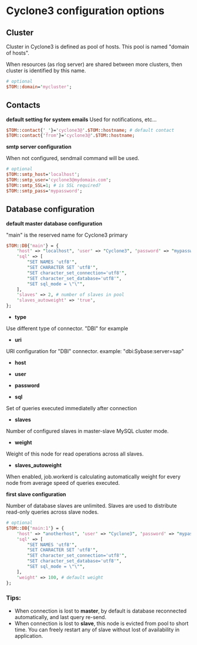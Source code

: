 # Cyclone3 configuration options

## Cluster

Cluster in Cyclone3 is defined as pool of hosts. This pool is named "domain of hosts".

When resources (as rlog server) are shared between more clusters, then cluster is identified by this name.

```perl
# optional
$TOM::domain='mycluster';
```

## Contacts

**default setting for system emails**
Used for notifications, etc...
```perl
$TOM::contact{'_'}='cyclone3@'.$TOM::hostname; # default contact
$TOM::contact{'from'}='cyclone3@'.$TOM::hostname;
```

**smtp server configuration**

When not configured, sendmail command will be used.

```perl
# optional
$TOM::smtp_host='localhost';
$TOM::smtp_user='cyclone3@mydomain.com';
$TOM::smtp_SSL=1; # is SSL required?
$TOM::smtp_pass='mypassword';
```

## Database configuration

**default master database configuration**

"main" is the reserved name for Cyclone3 primary 

```perl
$TOM::DB{'main'} = {
	'host' => "localhost", 'user' => "Cyclone3", 'password' => "mypassword",
	'sql' => [
		"SET NAMES 'utf8'",
		"SET CHARACTER SET 'utf8'",
		"SET character_set_connection='utf8'",
		"SET character_set_database='utf8'",
		"SET sql_mode = \"\"",
	],
    'slaves' => 2, # number of slaves in pool
    'slaves_autoweight' => 'true',
};
```

- **type**

 Use different type of connector. "DBI" for example

- **uri**

 URI configuration for "DBI" connector. example: "dbi:Sybase:server=sap"

- **host**

- **user**

- **password**

- **sql**

 Set of queries executed immediatelly after connection

- **slaves**

 Number of configured slaves in master-slave MySQL cluster mode.

- **weight**

 Weight of this node for read operations across all slaves.

- **slaves_autoweight**

 When enabled, job.workerd is calculating automatically weight for every node from average speed of queries executed.

**first slave configuration**

Number of database slaves are unlimited. Slaves are used to distribute read-only queries across slave nodes.

```perl
# optional
$TOM::DB{'main:1'} = {
	'host' => "anotherhost", 'user' => "Cyclone3", 'password' => "mypassword",
	'sql' => [
		"SET NAMES 'utf8'",
		"SET CHARACTER SET 'utf8'",
		"SET character_set_connection='utf8'",
		"SET character_set_database='utf8'",
		"SET sql_mode = \"\"",
	],
    'weight' => 100, # default weight
};
```



### Tips:
- When connection is lost to **master**, by default is database reconnected automatically, and last query re-send.
- When connection is lost to **slave**, this node is evicted from pool to short time. You can freely restart any of slave without lost of availability in application.
